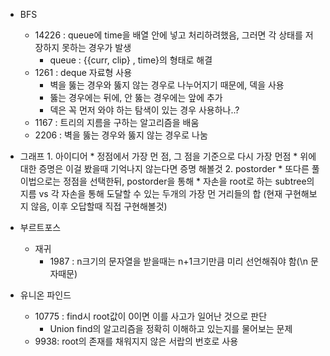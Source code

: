 * BFS
    * 14226 : queue에 time을 배열 안에 넣고 처리하려했음, 그러면 각 상태를 저장하지 못하는 경우가 발생
        * queue : {{curr, clip} , time}의 형태로 해결
    * 1261 : deque 자료형 사용
        * 벽을 뚫는 경우와 뚫지 않는 경우로 나누어지기 때문에, 덱을 사용
        * 뚫는 경우에는 뒤에, 안 뚫는 경우에는 앞에 추가
        * 덱은 꼭 먼저 와야 하는 탐색이 있는 경우 사용하나..?
    * 1167 : 트리의 지름을 구하는 알고리즘을 배움 
    * 2206 : 벽을 뚫는 경우와 뚫지 않는 경우로 나눔
* 그래프
        1. 아이디어
            * 정점에서 가장 먼 점, 그 점을 기준으로 다시 가장 먼점
            * 위에 대한 증명은 이걸 봤을때 기억나지 않는다면 증명 해볼것
        2. postorder
            * 또다른 풀이법으로는 정점을 선택한뒤, postorder을 통해 
            * 자손을 root로 하는 subtree의 지름 vs 각 자손을 통해 도달할 수 있는 두개의 가장 먼 거리들의 합 (현재 구현해보지 않음, 이후 오답할때 직접 구현해볼것)

* 부르트포스
    * 재귀
        * 1987 : n크기의 문자열을 받을때는 n+1크기만큼 미리 선언해줘야 함(\n 문자때문)

* 유니온 파인드
    * 10775 : find시 root값이 0이면 이를 사고가 일어난 것으로 판단
        * Union find의 알고리즘을 정확히 이해하고 있는지를 물어보는 문제
    * 9938: root의 존재를 채워지지 않은 서랍의 번호로 사용
